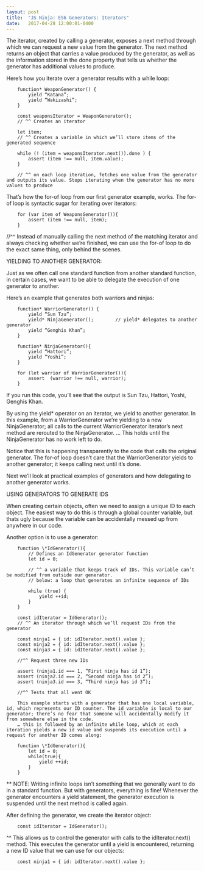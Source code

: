 ```yaml
---
layout: post
title:  "JS Ninja: ES6 Generators: Iterators"
date:   2017-04-28 12:00:01-0400
---
```

The iterator, created by calling a generator, exposes a next method through which we can request a new value from the generator. The next method returns an object that carries a value produced by the generator, as well as the information stored in the done property that tells us whether the generator has additional values to produce.

Here’s how you iterate over a generator results with a while loop:

		function* WeaponGenerator() {
			yield “Katana”;
			yield “Wakizashi”;
		}

		const weaponsIterator = WeaponGenerator();
		// ^^ Creates an iterator

		let item;
		// ^^ Creates a variable in which we’ll store items of the generated sequence

		while (! (item = weaponsIterator.next()).done ) {
			assert (item !== null, item.value);
		}

		// ^^ on each loop iteration, fetches one value from the generator and outputs its value. Stops iterating when the generator has no more values to produce


That’s how the for-of loop from our first generator example, works. The for-of loop is syntactic sugar for iterating over iterators:

		for (var item of WeaponsGenerator()){
			assert (item !== null, item);
		}

//^^ Instead of manually calling the next method of the matching iterator and always checking whether we’re finished, we can use the for-of loop to do the exact same thing, only behind the scenes.

YIELDING TO ANOTHER GENERATOR:

Just as we often call one standard function from another standard function, in certain cases, we want to be able to delegate the execution of one generator to another.

Here’s an example that generates both warriors and ninjas:

		function* WarriorGenerator() {
			yield “Sun Tzu”;
			yield* NinjaGenerator();		// yield* delegates to another generator
			yield “Genghis Khan”;
		}

		function* NinjaGenerator(){
			yield “Hattori”;
			yield “Yoshi”;
		}

		for (let warrior of WarriorGenerator()){
			assert	(warrior !== null, warrior);
		}

If you run this code, you’ll see that the output is Sun Tzu, Hattori, Yoshi, Genghis Khan.

By using the yield* operator on an iterator, we yield to another generator. In this example, from a WarriorGenerator we’re yielding to a new NinjaGenerator; all calls to the current WarriorGenerator iterator’s next method are rerouted to the NinjaGenerator.
… This holds until the NinjaGenerator has no work left to do. 

Notice that this is happening transparently to the code that calls the original generator. The for-of loop doesn’t care that the WarriorGenerator yields to another generator; it keeps calling next until it’s done.

Next we’ll look at practical examples of generators and how delegating to another generator works.

USING GENERATORS TO GENERATE IDS

When creating certain objects, often we need to assign a unique ID to each object. The easiest way to do this is through a global counter variable, but thats ugly because the variable can be accidentally messed up from anywhere in our code.

Another option is to use a generator:

		function \*IdGenerator(){		
			// Defines an IdGenerator generator function
			let id = 0;
			
			// ^^ a variable that keeps track of IDs. This variable can’t be modified from outside our generator.
			// below: a loop that generates an infinite sequence of IDs	

			while (true) {
				yield ++id;
			}
		}

		const idIterator = IdGenerator();
		// ^^ An iterator through which we’ll request IDs from the generator

		const ninja1 = { id: idIterator.next().value };
		const ninja2 = { id: idIterator.next().value };
		const ninja3 = { id: idIterator.next().value };

		//^^ Request three new IDs

		assert (ninja1.id === 1, “First ninja has id 1”);
		assert (ninja2.id === 2, “Second ninja has id 2”);
		assert (ninja3.id === 3, “Third ninja has id 3”);

		//^^ Tests that all went OK

		This example starts with a generator that has one local variable, id, which represents our ID counter. The id variable is local to our generator; there’s no fear that someone will accidentally modify it from somewhere else in the code.
		… this is followed by an infinite while loop, which at each iteration yields a new id value and suspends its execution until a request for another ID comes along:

		function \*IdGenerator(){
			let id = 0;
			while(true){
				yield ++id;
			}
		}

** NOTE: Writing infinite loops isn’t something that we generally want to do in a standard function. But with generators, everything is fine! Whenever the generator encounters a yield statement, the generator execution is suspended until the next method is called again.

After defining the generator, we create the iterator object:

		const idIterator = IdGenerator();

^^ This allows us to control the generator with calls to the idIterator.next() method. This executes the generator until a yield is encountered, returning a new ID value that we can use for our objects:

		const ninja1 = { id: idIterator.next().value };
